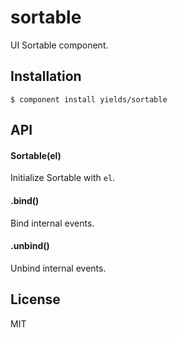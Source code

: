 
# sortable

  UI Sortable component.

## Installation

    $ component install yields/sortable

## API

#### Sortable(el)   

Initialize Sortable with `el`.

#### .bind()

Bind internal events.

#### .unbind()

Unbind internal events.

## License

  MIT
